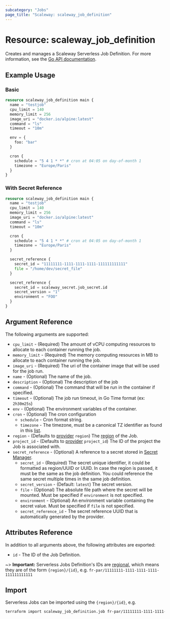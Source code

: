 ```yaml
---
subcategory: "Jobs"
page_title: "Scaleway: scaleway_job_definition"
---
```


# Resource: scaleway_job_definition

Creates and manages a Scaleway Serverless Job Definition. For more information, see the [Go API documentation](https://pkg.go.dev/github.com/scaleway/scaleway-sdk-go@master/api/jobs/v1alpha1).

## Example Usage

### Basic

```terraform
resource scaleway_job_definition main {
  name = "testjob"
  cpu_limit = 140
  memory_limit = 256
  image_uri = "docker.io/alpine:latest"
  command = "ls"
  timeout = "10m"

  env = {
    foo: "bar"
  }

  cron {
    schedule = "5 4 1 * *" # cron at 04:05 on day-of-month 1
    timezone = "Europe/Paris"
  }
}
```

### With Secret Reference

```terraform
resource scaleway_job_definition main {
  name = "testjob"
  cpu_limit = 140
  memory_limit = 256
  image_uri = "docker.io/alpine:latest"
  command = "ls"
  timeout = "10m"

  cron {
    schedule = "5 4 1 * *" # cron at 04:05 on day-of-month 1
    timezone = "Europe/Paris"
  }

  secret_reference {
    secret_id = "11111111-1111-1111-1111-111111111111"
    file = "/home/dev/secret_file"
  }

  secret_reference {
    secret_id = scaleway_secret.job_secret.id
    secret_version = "1"
    environment = "FOO"
  }
}
```

## Argument Reference

The following arguments are supported:

- `cpu_limit` - (Required) The amount of vCPU computing resources to allocate to each container running the job.
- `memory_limit` - (Required) The memory computing resources in MB to allocate to each container running the job.
- `image_uri` - (Required) The uri of the container image that will be used for the job run.
- `name` - (Optional) The name of the job.
- `description` - (Optional) The description of the job
- `command` - (Optional) The command that will be run in the container if specified.
- `timeout` - (Optional) The job run timeout, in Go Time format (ex: `2h30m25s`)
- `env` - (Optional) The environment variables of the container.
- `cron` - (Optional) The cron configuration
    - `schedule` - Cron format string.
    - `timezone` - The timezone, must be a canonical TZ identifier as found in this [list](https://en.wikipedia.org/wiki/List_of_tz_database_time_zones).
- `region` - (Defaults to [provider](../index.md#region) `region`) The [region](../guides/regions_and_zones.md#regions) of the Job.
- `project_id` - (Defaults to [provider](../index.md#project_id) `project_id`) The ID of the project the Job is associated with.
- `secret_reference` - (Optional) A reference to a secret stored in [Secret Manager](../resources/secret.md).
    - `secret_id` - (Required) The secret unique identifier, it could be formatted as region/UUID or UUID. In case the region is passed, it must be the same as the job definition. You could reference the same secret multiple times in the same job definition.
    - `secret_version` - (Default: `latest`) The secret version.
    - `file` - (Optional) The absolute file path where the secret will be mounted. Must be specified if `environment` is not specified.
    - `environment` - (Optional) An environment variable containing the secret value. Must be specified if `file` is not specified.
    - `secret_reference_id` - The secret reference UUID that is automatically generated by the provider.


## Attributes Reference

In addition to all arguments above, the following attributes are exported:

- `id` - The ID of the Job Definition.

~> **Important:** Serverless Jobs Definition's IDs are [regional](../guides/regions_and_zones.md#resource-ids), which means they are of the form `{region}/{id}`, e.g. `fr-par/11111111-1111-1111-1111-111111111111`

## Import

Serverless Jobs can be imported using the `{region}/{id}`, e.g.

```bash
terraform import scaleway_job_definition.job fr-par/11111111-1111-1111-1111-111111111111
```

